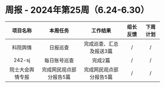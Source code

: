 
# 周报 - 2024年第25周（6.24-6.30）


|  项目名称  | 本周任务 | 工作结果 | 组长反馈 |  下周计划| 
|:----------:|:--------:|:--------:|:--------:|:--------:|
| 科院舆情  | 日报巡查 |完成巡查、汇总及报送3篇 |   /   |     / |
|  242-sj    | 每日账号巡查 |完成2篇  |   /   |     / |
|院士大会舆情专报 |完成网民观点部分报告5篇|完成网民观点部分报告5篇  |   /   |     / |